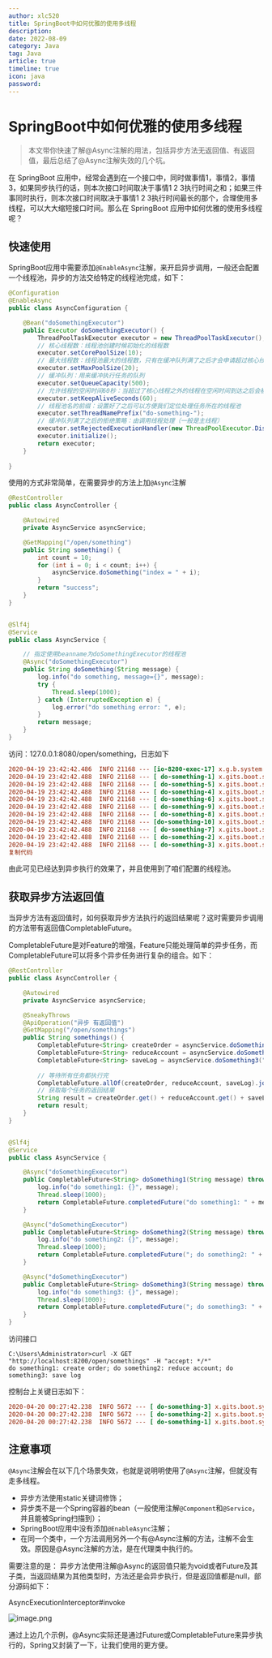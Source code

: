 ```yaml
---
author: xlc520
title: SpringBoot中如何优雅的使用多线程
description: 
date: 2022-08-09
category: Java
tag: Java
article: true
timeline: true
icon: java
password: 
---
```




# SpringBoot中如何优雅的使用多线程

> 本文带你快速了解@Async注解的用法，包括异步方法无返回值、有返回值，最后总结了@Async注解失效的几个坑。

在 SpringBoot 应用中，经常会遇到在一个接口中，同时做事情1，事情2，事情3，如果同步执行的话，则本次接口时间取决于事情1 2 3执行时间之和；如果三件事同时执行，则本次接口时间取决于事情1 2 3执行时间最长的那个，合理使用多线程，可以大大缩短接口时间。那么在 SpringBoot 应用中如何优雅的使用多线程呢？

## 快速使用

SpringBoot应用中需要添加`@EnableAsync`注解，来开启异步调用，一般还会配置一个线程池，异步的方法交给特定的线程池完成，如下：

```java
@Configuration
@EnableAsync
public class AsyncConfiguration {

    @Bean("doSomethingExecutor")
    public Executor doSomethingExecutor() {
        ThreadPoolTaskExecutor executor = new ThreadPoolTaskExecutor();
        // 核心线程数：线程池创建时候初始化的线程数
        executor.setCorePoolSize(10);
        // 最大线程数：线程池最大的线程数，只有在缓冲队列满了之后才会申请超过核心线程数的线程
        executor.setMaxPoolSize(20);
        // 缓冲队列：用来缓冲执行任务的队列
        executor.setQueueCapacity(500);
        // 允许线程的空闲时间60秒：当超过了核心线程之外的线程在空闲时间到达之后会被销毁
        executor.setKeepAliveSeconds(60);
        // 线程池名的前缀：设置好了之后可以方便我们定位处理任务所在的线程池
        executor.setThreadNamePrefix("do-something-");
        // 缓冲队列满了之后的拒绝策略：由调用线程处理（一般是主线程）
        executor.setRejectedExecutionHandler(new ThreadPoolExecutor.DiscardPolicy());
        executor.initialize();
        return executor;
    }
    
}
```

使用的方式非常简单，在需要异步的方法上加`@Async`注解

```java
@RestController
public class AsyncController {

    @Autowired
    private AsyncService asyncService;

    @GetMapping("/open/something")
    public String something() {
        int count = 10;
        for (int i = 0; i < count; i++) {
            asyncService.doSomething("index = " + i);
        }
        return "success";
    }
}


@Slf4j
@Service
public class AsyncService {

    // 指定使用beanname为doSomethingExecutor的线程池
    @Async("doSomethingExecutor")
    public String doSomething(String message) {
        log.info("do something, message={}", message);
        try {
            Thread.sleep(1000);
        } catch (InterruptedException e) {
            log.error("do something error: ", e);
        }
        return message;
    }
}
```

访问：127.0.0.1:8080/open/something，日志如下

```ini
2020-04-19 23:42:42.486  INFO 21168 --- [io-8200-exec-17] x.g.b.system.controller.AsyncController  : do something end, time 8 milliseconds
2020-04-19 23:42:42.488  INFO 21168 --- [ do-something-1] x.gits.boot.system.service.AsyncService  : do something, message=index = 0
2020-04-19 23:42:42.488  INFO 21168 --- [ do-something-5] x.gits.boot.system.service.AsyncService  : do something, message=index = 4
2020-04-19 23:42:42.488  INFO 21168 --- [ do-something-4] x.gits.boot.system.service.AsyncService  : do something, message=index = 3
2020-04-19 23:42:42.488  INFO 21168 --- [ do-something-6] x.gits.boot.system.service.AsyncService  : do something, message=index = 5
2020-04-19 23:42:42.488  INFO 21168 --- [ do-something-9] x.gits.boot.system.service.AsyncService  : do something, message=index = 8
2020-04-19 23:42:42.488  INFO 21168 --- [ do-something-8] x.gits.boot.system.service.AsyncService  : do something, message=index = 7
2020-04-19 23:42:42.488  INFO 21168 --- [do-something-10] x.gits.boot.system.service.AsyncService  : do something, message=index = 9
2020-04-19 23:42:42.488  INFO 21168 --- [ do-something-7] x.gits.boot.system.service.AsyncService  : do something, message=index = 6
2020-04-19 23:42:42.488  INFO 21168 --- [ do-something-2] x.gits.boot.system.service.AsyncService  : do something, message=index = 1
2020-04-19 23:42:42.488  INFO 21168 --- [ do-something-3] x.gits.boot.system.service.AsyncService  : do something, message=index = 2
复制代码
```

由此可见已经达到异步执行的效果了，并且使用到了咱们配置的线程池。

## 获取异步方法返回值

当异步方法有返回值时，如何获取异步方法执行的返回结果呢？这时需要异步调用的方法带有返回值CompletableFuture。

CompletableFuture是对Feature的增强，Feature只能处理简单的异步任务，而CompletableFuture可以将多个异步任务进行复杂的组合。如下：

```java
@RestController
public class AsyncController {

    @Autowired
    private AsyncService asyncService;

    @SneakyThrows
    @ApiOperation("异步 有返回值")
    @GetMapping("/open/somethings")
    public String somethings() {
        CompletableFuture<String> createOrder = asyncService.doSomething1("create order");
        CompletableFuture<String> reduceAccount = asyncService.doSomething2("reduce account");
        CompletableFuture<String> saveLog = asyncService.doSomething3("save log");
        
        // 等待所有任务都执行完
        CompletableFuture.allOf(createOrder, reduceAccount, saveLog).join();
        // 获取每个任务的返回结果
        String result = createOrder.get() + reduceAccount.get() + saveLog.get();
        return result;
    }
}


@Slf4j
@Service
public class AsyncService {

    @Async("doSomethingExecutor")
    public CompletableFuture<String> doSomething1(String message) throws InterruptedException {
        log.info("do something1: {}", message);
        Thread.sleep(1000);
        return CompletableFuture.completedFuture("do something1: " + message);
    }

    @Async("doSomethingExecutor")
    public CompletableFuture<String> doSomething2(String message) throws InterruptedException {
        log.info("do something2: {}", message);
        Thread.sleep(1000);
        return CompletableFuture.completedFuture("; do something2: " + message);
    }

    @Async("doSomethingExecutor")
    public CompletableFuture<String> doSomething3(String message) throws InterruptedException {
        log.info("do something3: {}", message);
        Thread.sleep(1000);
        return CompletableFuture.completedFuture("; do something3: " + message);
    }
}
```

访问接口

```vbnet
C:\Users\Administrator>curl -X GET "http://localhost:8200/open/somethings" -H "accept: */*"
do something1: create order; do something2: reduce account; do something3: save log
```

控制台上关键日志如下：

```ini
2020-04-20 00:27:42.238  INFO 5672 --- [ do-something-3] x.gits.boot.system.service.AsyncService  : do something3: save log
2020-04-20 00:27:42.238  INFO 5672 --- [ do-something-2] x.gits.boot.system.service.AsyncService  : do something2: reduce account
2020-04-20 00:27:42.238  INFO 5672 --- [ do-something-1] x.gits.boot.system.service.AsyncService  : do something1: create order
```

## 注意事项

`@Async`注解会在以下几个场景失效，也就是说明明使用了`@Async`注解，但就没有走多线程。

- 异步方法使用static关键词修饰；
- 异步类不是一个Spring容器的bean（一般使用注解`@Component`和`@Service`，并且能被Spring扫描到）；
- SpringBoot应用中没有添加`@EnableAsync`注解；
- 在同一个类中，一个方法调用另外一个有@Async注解的方法，注解不会生效。原因是@Async注解的方法，是在代理类中执行的。

需要注意的是： 异步方法使用注解@Async的返回值只能为void或者Future及其子类，当返回结果为其他类型时，方法还是会异步执行，但是返回值都是null，部分源码如下：

AsyncExecutionInterceptor#invoke

![image.png](https://p1-jj.byteimg.com/tos-cn-i-t2oaga2asx/gold-user-assets/2020/5/28/1725ba6de41fa8b1~tplv-t2oaga2asx-zoom-in-crop-mark:3024:0:0:0.awebp)



通过上边几个示例，@Async实际还是通过Future或CompletableFuture来异步执行的，Spring又封装了一下，让我们使用的更方便。